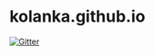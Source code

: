 # kolanka.github.io

[![Gitter](https://badges.gitter.im/kolanka/kolanka.github.io.svg)](https://gitter.im/kolanka/kolanka.github.io?utm_source=badge&utm_medium=badge&utm_campaign=pr-badge&utm_content=badge)